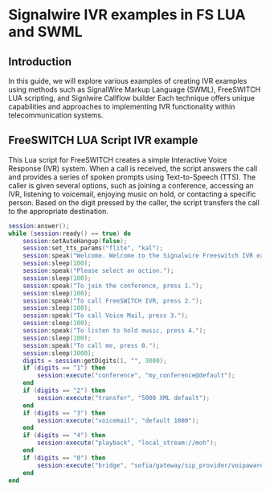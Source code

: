 # Signalwire  IVR examples in FS LUA and SWML
## Introduction
In this guide, we will explore various examples of creating  IVR examples using methods such as SignalWire Markup Language (SWML), FreeSWITCH LUA scripting, and Signlwire Callflow builder Each technique offers unique capabilities and approaches to implementing IVR functionality within telecommunication systems.

## FreeSWITCH LUA Script IVR example 
This Lua script for FreeSWITCH creates a simple Interactive Voice Response (IVR) system. When a call is received, the script answers the call and provides a series of spoken prompts using Text-to-Speech (TTS). The caller is given several options, such as joining a conference, accessing an IVR, listening to voicemail, enjoying music on hold, or contacting a specific person. Based on the digit pressed by the caller, the script transfers the call to the appropriate destination.

```lua
session:answer();
while (session:ready() == true) do
    session:setAutoHangup(false);
    session:set_tts_params("flite", "kal");
    session:speak("Welcome. Welcome to the Signalwire Freeswitch IVR examples.");
    session:sleep(100);
    session:speak("Please select an action.");
    session:sleep(100);
    session:speak("To join the conference, press 1.");
    session:sleep(100);
    session:speak("To call FreeSWITCH IVR, press 2.");
    session:sleep(100);
    session:speak("To call Voice Mail, press 3.");
    session:sleep(100);
    session:speak("To listen to hold music, press 4.");
    session:sleep(100);
    session:speak("To call me, press 0.");
    session:sleep(3000);
    digits = session:getDigits(1, "", 3000);
    if (digits == "1") then
        session:execute("conference", "my_conference@default");
    end
    if (digits == "2") then
        session:execute("transfer", "5000 XML default");
    end
    if (digits == "3") then
        session:execute("voicemail", "default 1000");
    end
    if (digits == "4") then
        session:execute("playback", "local_stream://moh");
    end
    if (digits == "0") then
        session:execute("bridge", "sofia/gateway/sip_provider/voipaware@sip.voipuser.org");  -- Replace 'sofia/gateway/sip_provider/voipaware@sip.voipuser.org' with your actual gateway
    end
end
```
